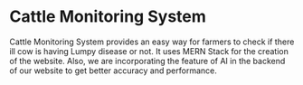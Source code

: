 # Cattle Monitoring System

Cattle Monitoring System provides an easy way for farmers to check if there ill cow is having Lumpy disease or not.
It uses MERN Stack for the creation of the website.
Also, we are incorporating the feature of AI in the backend of our website to get better accuracy and performance.
